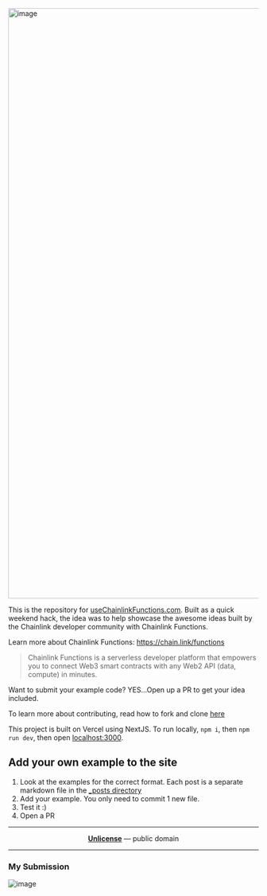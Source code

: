 <img width="1187" alt="image" src="https://user-images.githubusercontent.com/553020/216867972-6172c451-8fdd-46b5-93be-b0c6fe6cccad.png">

This is the repository for [useChainlinkFunctions.com](https://usechainlinkfunctions.com). Built as a quick weekend hack, the idea was to help showcase the awesome ideas built by the Chainlink developer community with Chainlink Functions.

Learn more about Chainlink Functions: https://chain.link/functions
> Chainlink Functions is a serverless developer platform that empowers you to connect Web3 smart contracts with any Web2 API (data, compute) in minutes.

Want to submit your example code? YES...Open up a PR to get your idea included. 

To learn more about contributing, read how to fork and clone [here](https://docs.github.com/en/get-started/quickstart/contributing-to-projects)

This project is built on Vercel using NextJS.
To run locally, `npm i`, then `npm run dev`, then open [localhost:3000](https://localhost:3000).


## Add your own example to the site
1. Look at the examples for the correct format. Each post is a separate markdown file in the [_posts directory](https://github.com/bryanjowers/usechainlinkfunctions/tree/main/_posts)
2. Add your example. You only need to commit 1 new file.
3. Test it :) 
4. Open a PR

----


<p align="center">
  <a href="./LICENSE"><strong>Unlicense</strong></a> &mdash; public domain
</p>


----
### My Submission

![image](https://github.com/user-attachments/assets/48d39679-7bd3-4b00-8cab-61dd537fcf7c)

